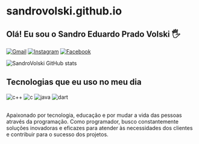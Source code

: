 # sandrovolski.github.io

## Olá! Eu sou o Sandro Eduardo Prado Volski 🖐️

[![Gmail](https://img.shields.io/badge/Gmail-D14836?style=for-the-badge&logo=gmail&logoColor=white)](sandroeduardopradovolski@gmail.com)
[![Instagram](https://img.shields.io/badge/Instagram-E4405F?style=for-the-badge&logo=instagram&logoColor=white)](https://www.instagram.com/sandroeduvolski/)
[![Facebook](https://img.shields.io/badge/Facebook-1877F2?style=for-the-badge&logo=facebook&logoColor=white)](https://www.facebook.com/profile.php?id=100009061277279)

![SandroVolski GitHub stats](https://github-readme-stats.vercel.app/api?username=sandrovolski&show_icons=true&theme=dracula&count_private=true)

## Tecnologias que eu uso no meu dia

<div style="display: inline_block">
  <img align="center" alt="c++" src="https://img.shields.io/badge/C%2B%2B-00599C?style=for-the-badge&logo=c%2B%2B&logoColor=white" />
  <img align="center" alt="c" src="https://img.shields.io/badge/C-00599C?style=for-the-badge&logo=c&logoColor=white" />
  <img align="center" alt="java" src="https://img.shields.io/badge/Java-ED8B00?style=for-the-badge&logo=openjdk&logoColor=white" />
  <img align="center" alt="dart" src="https://img.shields.io/badge/Dart-0175C2?style=for-the-badge&logo=dart&logoColor=white" />
</div><br/>

Apaixonado por tecnologia, educação e por mudar a vida das pessoas através da programação. 
Como programador, busco constantemente soluções inovadoras e eficazes para atender às necessidades dos clientes e contribuir para o sucesso dos projetos.

